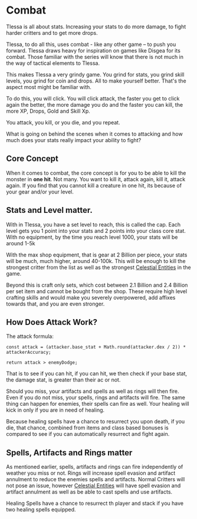 # Combat
Tlessa is all about stats. Increasing your stats to do more damage, to fight harder critters and to get more drops.

Tlessa, to do all this, uses combat - like any other game – to push you forward. Tlessa draws heavy for inspiration on games like Disgea for its combat. Those familiar with the series will know that there is not much in the way of tactical elements to Tlessa.

This makes Tlessa a very grindy game. You grind for stats, you grind skill levels, you grind for coin and drops. All to make yourself better. That's the aspect most might be familiar with.

To do this, you will click. You will click attack, the faster you get to click again the better, the more damage you do and the faster you can kill, the more XP, Drops, Gold and Skill Xp.

You attack, you kill, or you die, and you repeat.

What is going on behind the scenes when it comes to attacking and how much does your stats really impact your ability to fight?

## Core Concept

When it comes to combat, the core concept is for you to be able to kill the monster in **one hit**. Not many. You want to kill it, attack again, kill it, attack again. If you find that you cannot kill a creature in one hit, its because of your gear and/or your level.

## Stats and Level matter.

With in Tlessa, you have a set level to reach, this is called the cap. Each level gets you 1 point into your stats and 2 points into your class core stat.
With no equipment, by the time you reach level 1000, your stats will be around 1-5k

With the max shop equipment, that is gear at 2 Billion per piece, your stats will be much, much higher, around 40-100k. This will be enough to kill the strongest critter from the list
as well as the strongest [Celestial Entities](/information/celestials) in the game.

Beyond this is craft only sets, which cost between 2.1 Billion and 2.4 Billion per set item and cannot be bought from the shop. These require high level crafting skills and
would make you severely overpowered, add affixes towards that, and you are even stronger.


## How Does Attack Work?

The attack formula:

    const attack = (attacker.base_stat + Math.round(attacker.dex / 2)) * attackerAccuracy;

    return attack > enemyDodge;

That is to see if you can hit, if you can hit, we then check if your base stat, the damage stat, is greater than their ac or not.

Should you miss, your artifacts and spells as well as rings will then fire. Even if you do not miss, your spells, rings and artifacts will fire. The same thing can happen for enemies, their spells can fire as well.
Your healing will kick in only if you are in need of healing.

Because healing spells have a chance to resurrect you upon death, if you die, that chance, combined from items and class 
based bonuses is compared to see if you can automatically resurrect and fight again.

## Spells, Artifacts and Rings matter

As mentioned earlier, spells, artifacts and rings can fire independently of weather you miss or not. Rings will increase spell evasion and artifact annulment to
reduce the enemies spells and artifacts. Normal Critters will not pose an issue, however [Celestial Entities](/information/celestials) will have spell evasion and artifact annulment as well as be able to cast
spells and use artifacts.

Healing Spells have a chance to resurrect th player and stack if you have two healing spells equipped.


